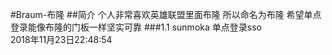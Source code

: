 #Braum-布隆
##简介
个人非常喜欢英雄联盟里面布隆 所以命名为布隆
希望单点登录能像布隆的门板一样坚实可靠
###1.1
sunmoka 单点登录sso <br>
2018年11月23日22:48:54
